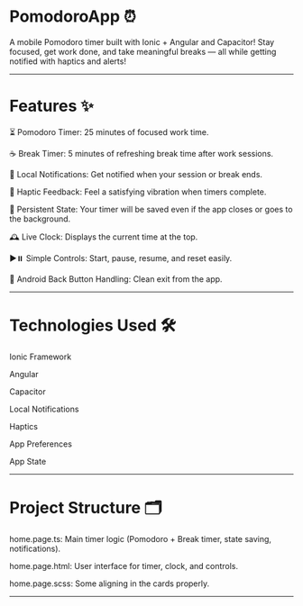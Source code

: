 # PomodoroApp ⏰

A mobile Pomodoro timer built with Ionic + Angular and Capacitor!
Stay focused, get work done, and take meaningful breaks — all while getting notified with haptics and alerts!


---

# Features ✨

⏳ Pomodoro Timer: 25 minutes of focused work time.

☕ Break Timer: 5 minutes of refreshing break time after work sessions.

🔔 Local Notifications: Get notified when your session or break ends.

📳 Haptic Feedback: Feel a satisfying vibration when timers complete.

💾 Persistent State: Your timer will be saved even if the app closes or goes to the background.

🕰️ Live Clock: Displays the current time at the top.

▶️⏸️ Simple Controls: Start, pause, resume, and reset easily.

📱 Android Back Button Handling: Clean exit from the app.



---

# Technologies Used 🛠️

Ionic Framework

Angular

Capacitor

Local Notifications

Haptics

App Preferences

App State


---

# Project Structure 🗂️

home.page.ts: Main timer logic (Pomodoro + Break timer, state saving, notifications).

home.page.html: User interface for timer, clock, and controls.

home.page.scss: Some aligning in the cards properly.

---
